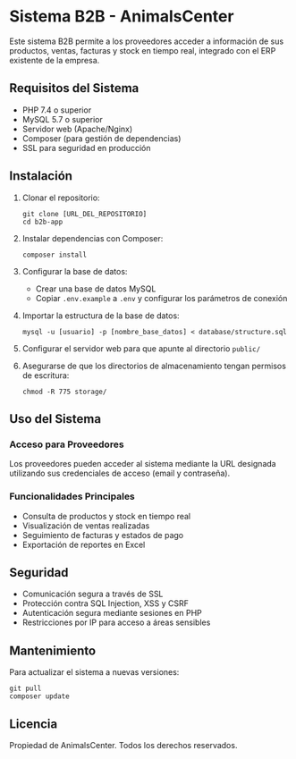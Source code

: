 # Sistema B2B - AnimalsCenter

Este sistema B2B permite a los proveedores acceder a información de sus productos, ventas, facturas y stock en tiempo real, integrado con el ERP existente de la empresa.

## Requisitos del Sistema

* PHP 7.4 o superior
* MySQL 5.7 o superior
* Servidor web (Apache/Nginx)
* Composer (para gestión de dependencias)
* SSL para seguridad en producción

## Instalación

1. Clonar el repositorio:
   ```
   git clone [URL_DEL_REPOSITORIO]
   cd b2b-app
   ```

2. Instalar dependencias con Composer:
   ```
   composer install
   ```

3. Configurar la base de datos:
   - Crear una base de datos MySQL
   - Copiar `.env.example` a `.env` y configurar los parámetros de conexión

4. Importar la estructura de la base de datos:
   ```
   mysql -u [usuario] -p [nombre_base_datos] < database/structure.sql
   ```

5. Configurar el servidor web para que apunte al directorio `public/`

6. Asegurarse de que los directorios de almacenamiento tengan permisos de escritura:
   ```
   chmod -R 775 storage/
   ```

## Uso del Sistema

### Acceso para Proveedores
Los proveedores pueden acceder al sistema mediante la URL designada utilizando sus credenciales de acceso (email y contraseña).

### Funcionalidades Principales
* Consulta de productos y stock en tiempo real
* Visualización de ventas realizadas
* Seguimiento de facturas y estados de pago
* Exportación de reportes en Excel

## Seguridad
* Comunicación segura a través de SSL
* Protección contra SQL Injection, XSS y CSRF
* Autenticación segura mediante sesiones en PHP
* Restricciones por IP para acceso a áreas sensibles

## Mantenimiento
Para actualizar el sistema a nuevas versiones:
```
git pull
composer update
```

## Licencia
Propiedad de AnimalsCenter. Todos los derechos reservados.
